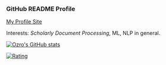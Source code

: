 ### GitHub README Profile

[My Profile Site](https://tsutsumi-portfolio.wraptas.site/)<br>

Interests: *Scholarly Document Processing*, ML, NLP in general.

[![Ozro's GitHub stats](https://github-readme-stats.vercel.app/api?username=tsutsumi-ozro)](https://github.com/tsutsumi-ozro/github-readme-stats)


[![Rating](https://badgen.org/img/atcoder/ozro223/rating/algorithm?style=plastic)](https://atcoder.jp/users/ozro223?contestType=algo)



<!--
**tsutsumi-ozro/tsutsumi-ozro** is a ✨ _special_ ✨ repository because its `README.md` (this file) appears on your GitHub profile.

Here are some ideas to get you started:


- 🔭 I’m currently working on ...
- 🌱 I’m currently learning ...
- 👯 I’m looking to collaborate on ...
- 🤔 I’m looking for help with ...
- 💬 Ask me about ...
- 📫 How to reach me: ...
- 😄 Pronouns: ...
- ⚡ Fun fact: ...
-->
